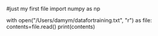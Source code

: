 #just my first file
import numpy as np

with open("/Users/damym/datafortraining.txt", "r") as file:
    contents=file.read()
    print(contents)
